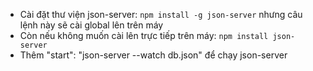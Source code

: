 - Cài đặt thư viện json-server: `npm install -g json-server` nhưng câu lệnh
này sẽ cài global lên trên máy
- Còn nếu không muốn cài lên trực tiếp trên máy: `npm install json-server`
- Thêm "start": "json-server --watch db.json" để chạy json-server